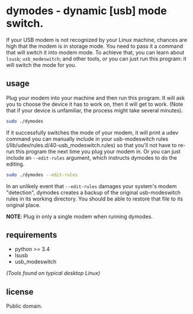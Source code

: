 # dymodes - dynamic [usb] mode switch.
If your USB modem is not recognized by your Linux machine, chances are high that the modem is in storage mode. You need to pass it a command that will switch it into modem mode.   To achieve that, you can learn about `lsusb`; `usb_modeswitch`; and other tools, or you can just run this program: it will switch the mode for you.

## usage
Plug your modem into your machine and then run this program. It will ask you to choose the device it has to work on, then it will get to work. (Note that if your device is unfamiliar, the process might take several minutes).

```sh
sudo ./dymodes
```

If it successfully switches the mode of your modem, it will print a udev command you can manually include in your usb-modeswitch rules (/lib/udev/rules.d/40-usb_modeswitch.rules) so that you'll not have to re-run this program the next time you plug your modem in. Or you can just include an `--edit-rules` argument, which instructs dymodes to do the editing.

```sh
sudo ./dymodes --edit-rules
```

In an unlikely event that `--edit-rules` damages your system's modem "detection", dymodes creates a backup of the original usb-modeswitch rules in its working directory. You should be able to restore that file to its original place.

**NOTE**: Plug in only a single modem when running dymodes.

## requirements
 - python >= 3.4
 - lsusb
 - usb_modeswitch

*(Tools found on typical desktop Linux)*

## license
Public domain.